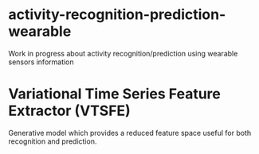 # activity-recognition-prediction-wearable
Work in progress about activity recognition/prediction using wearable sensors information

# Variational Time Series Feature Extractor (VTSFE)

Generative model which provides a reduced feature space useful for both recognition and prediction.
